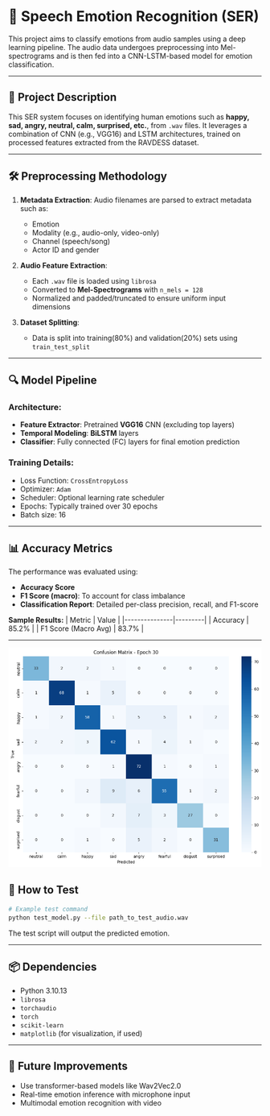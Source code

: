 # 🎤 Speech Emotion Recognition (SER)

This project aims to classify emotions from audio samples using a deep learning pipeline. The audio data undergoes preprocessing into Mel-spectrograms and is then fed into a CNN-LSTM-based model for emotion classification.

---

## 📁 Project Description

This SER system focuses on identifying human emotions such as **happy, sad, angry, neutral, calm, surprised, etc.**, from `.wav` files. It leverages a combination of CNN (e.g., VGG16) and LSTM architectures, trained on processed features extracted from the RAVDESS dataset.

---

## 🛠 Preprocessing Methodology

1. **Metadata Extraction**: Audio filenames are parsed to extract metadata such as:
   - Emotion
   - Modality (e.g., audio-only, video-only)
   - Channel (speech/song)
   - Actor ID and gender

2. **Audio Feature Extraction**:
   - Each `.wav` file is loaded using `librosa`
   - Converted to **Mel-Spectrograms** with `n_mels = 128`
   - Normalized and padded/truncated to ensure uniform input dimensions

3. **Dataset Splitting**:
   - Data is split into training(80%) and validation(20%) sets using `train_test_split`

---

## 🔍 Model Pipeline

### Architecture:

- **Feature Extractor**: Pretrained **VGG16** CNN (excluding top layers)
- **Temporal Modeling**: **BiLSTM** layers
- **Classifier**: Fully connected (FC) layers for final emotion prediction

### Training Details:
- Loss Function: `CrossEntropyLoss`
- Optimizer: `Adam`
- Scheduler: Optional learning rate scheduler
- Epochs: Typically trained over 30 epochs
- Batch size: 16 

---

## 📊 Accuracy Metrics

The performance was evaluated using:

- **Accuracy Score**
- **F1 Score (macro)**: To account for class imbalance
- **Classification Report**: Detailed per-class precision, recall, and F1-score

**Sample Results:**
| Metric        | Value   |
|---------------|---------|
| Accuracy      | 85.2%   |
| F1 Score (Macro Avg) | 83.7%   |

---

![Model Pipeline](performance_model.png)


## 🧪 How to Test

```bash
# Example test command
python test_model.py --file path_to_test_audio.wav
```

The test script will output the predicted emotion.

---

## 📦 Dependencies

- Python 3.10.13
- `librosa`
- `torchaudio`
- `torch`
- `scikit-learn`
- `matplotlib` (for visualization, if used)

---

## 🚀 Future Improvements

- Use transformer-based models like Wav2Vec2.0
- Real-time emotion inference with microphone input
- Multimodal emotion recognition with video
